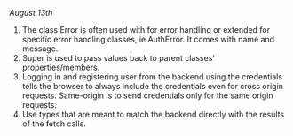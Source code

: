 *August 13th*
1. The class Error is often used with for error handling or extended for specific error handling classes, ie AuthError. It comes with name and message.
2. Super is used to pass values back to parent classes' properties/members. 
3. Logging in and registering user from the backend using the credentials tells the browser to always include the credentials even for cross origin requests. Same-origin is to send credentials only for the same origin requests.
4. Use types that are meant to match the backend directly with the results of the fetch calls.